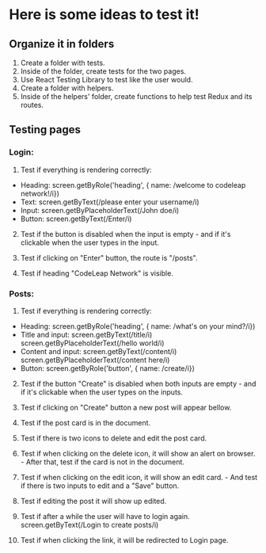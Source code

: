# Here is some ideas to test it!

## Organize it in folders

1. Create a folder with tests.
2. Inside of the folder, create tests for the two pages.
3. Use React Testing Library to test like the user would.
4. Create a folder with helpers.
5. Inside of the helpers' folder, create functions to help test Redux and its routes.

## Testing pages

### Login:

1. Test if everything is rendering correctly:

- Heading:
screen.getByRole('heading', {  name: /welcome to codeleap network!/i})
- Text:
screen.getByText(/please enter your username/i)
- Input:
screen.getByPlaceholderText(/John doe/i)
- Button:
screen.getByText(/Enter/i)

2. Test if the button is disabled when the input is empty - and if it's clickable when the user types in the input.

3. Test if clicking on "Enter" button, the route is "/posts".

4. Test if heading "CodeLeap Network" is visible.

### Posts:

1. Test if everything is rendering correctly:
- Heading:
screen.getByRole('heading', {  name: /what's on your mind\?/i})
- Title and input:
screen.getByText(/title/i)
screen.getByPlaceholderText(/hello world/i)
- Content and input:
screen.getByText(/content/i)
screen.getByPlaceholderText(/content here/i)
- Button:
screen.getByRole('button', {  name: /create/i})

2. Test if the button "Create" is disabled when both inputs are empty - and if it's clickable when the user types on the inputs.

3. Test if clicking on "Create" button a new post will appear bellow.

4. Test if the post card is in the document.

5. Test if there is two icons to delete and edit the post card.

6. Test if when clicking on the delete icon, it will show an alert on browser. - After that, test if the card is not in the document.

7. Test if when clicking on the edit icon, it will show an edit card. - And test if there is two inputs to edit and a "Save" button.

8. Test if editing the post it will show up edited.

9. Test if after a while the user will have to login again.
screen.getByText(/Login to create posts/i)

10. Test if when clicking the link, it will be redirected to Login page.